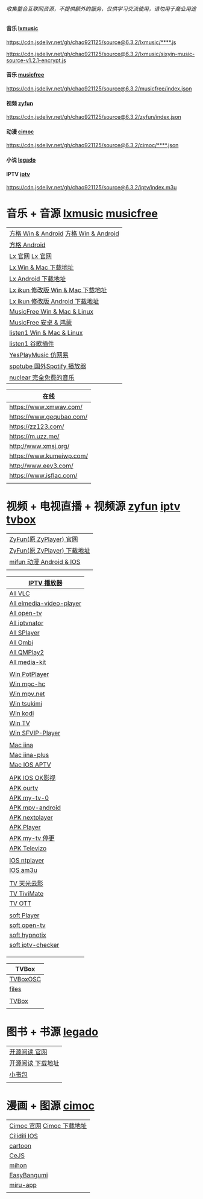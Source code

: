 ###### 收集整合互联网资源，不提供额外的服务，仅供学习交流使用，请勿用于商业用途
#### 音乐 [lxmusic](lxmusic)
https://cdn.jsdelivr.net/gh/chao921125/source@6.3.2/lxmusic/****.js

https://cdn.jsdelivr.net/gh/chao921125/source@6.3.2/lxmusic/sixyin-music-source-v1.2.1-encrypt.js
#### 音乐 [musicfree](musicfree)
https://cdn.jsdelivr.net/gh/chao921125/source@6.3.2/musicfree/index.json
#### 视频 [zyfun](zyfun)
https://cdn.jsdelivr.net/gh/chao921125/source@6.3.2/zyfun/index.json
#### 动漫 [cimoc](cimoc)
https://cdn.jsdelivr.net/gh/chao921125/source@6.3.2/cimoc/****.json
#### 小说 [legado](legado)

#### IPTV [iptv](iptv)
https://cdn.jsdelivr.net/gh/chao921125/source@6.3.2/iptv/index.m3u

# 音乐 + 音源 [lxmusic](lxmusic) [musicfree](musicfree)
|                                                                                        |
|----------------------------------------------------------------------------------------|
| [方格 Win & Android](http://fonger.top/) [方格 Win & Android](http://morin.vin/)           |
| [方格 Android](https://fangge.fun/)                                                      |
| [Lx 官网](https://lxmusic.toside.cn/) [Lx 官网](https://docs.lxmusic.top/)                 |
| [Lx Win & Mac 下载地址](https://github.com/lyswhut/lx-music-desktop/releases)              |
| [Lx Android 下载地址](https://github.com/lyswhut/lx-music-mobile/releases)                 |
| [Lx ikun 修改版 Win & Mac 下载地址](https://github.com/ikunshare/ikun-music-desktop/releases) |
| [Lx ikun 修改版 Android 下载地址](https://github.com/ikunshare/ikun-music-mobile/releases)    |
| [MusicFree Win & Mac & Linux](https://github.com/maotoumao/MusicFreeDesktop)           |
| [MusicFree 安卓 & 鸿蒙](https://github.com/maotoumao/MusicFree)                            |
| [listen1 Win & Mac & Linux](https://github.com/listen1/listen1_desktop)                |
| [listen1 谷歌插件](https://github.com/listen1/listen1_chrome_extension)                    |
| [YesPlayMusic 仿网易](https://github.com/qier222/YesPlayMusic)                            |
| [spotube 国外Spotify 播放器](https://github.com/KRTirtho/spotube)                           |
| [nuclear 完全免费的音乐](https://github.com/nukeop/nuclear)                                   |

| 在线                       |
|--------------------------|
| https://www.xmwav.com/   |
| https://www.gequbao.com/ |
| https://zz123.com/       |
| https://m.uzz.me/        |
| http://www.xmsj.org/     |
| https://www.kumeiwp.com/ |
| http://www.eev3.com/     |
| https://www.isflac.com/  |
|                          |

# 视频 + 电视直播 + 视频源 [zyfun](zyfun) [iptv](iptv) [tvbox](tvbox)
|                                                                           |
|---------------------------------------------------------------------------|
| [ZyFun(原 ZyPlayer) 官网](https://github.com/Hiram-Wong/ZyPlayer)            |
| [ZyFun(原 ZyPlayer) 下载地址](https://github.com/Hiram-Wong/ZyPlayer/releases) |
| [mifun 动漫 Android & IOS](https://github.com/Carole007/midm-release)       |
| [](https://www.jianpian.com/)                                             |

| [IPTV 播放器](https://github.com/iptv-org/awesome-iptv)              |
|-------------------------------------------------------------------|
| [All VLC](https://www.videolan.org/)                              |
| [All elmedia-video-player](https://www.elmedia-video-player.com/) |
| [All open-tv](https://github.com/Fredolx/open-tv)                 |
| [All iptvnator](https://github.com/4gray/iptvnator)               |
| [All SPlayer](https://github.com/imsyy/SPlayer)                   |
| [All Ombi](https://github.com/Ombi-app/Ombi)                      |
| [All QMPlay2](https://github.com/zaps166/QMPlay2)                 |
| [All media-kit](https://github.com/media-kit/media-kit)           |
|                                                                   |
| [Win PotPlayer](https://potplayer.org/en/index.html)              |
| [Win mpc-hc](https://github.com/clsid2/mpc-hc)                    |
| [Win mpv.net](https://github.com/mpvnet-player/mpv.net)           |
| [Win tsukimi](https://github.com/tsukinaha/tsukimi)               |
| [Win kodi](https://kodi.tv/)                                      |
| [Win TV](https://github.com/Guovin/TV/releases)                   |
| [Win SFVIP-Player](https://github.com/austintools/SFVIP-Player)   |
|                                                                   |
| [Mac iina](https://iina.io/) [](https://github.com/iina/iina)     |
| [Mac iina-plus](https://github.com/xjbeta/iina-plus)              |
| [Mac IOS APTV](https://aptv.app/home)                             |
|                                                                   |
| [APK IOS OK影视]()                                                  |
| [APK ourtv](https://github.com/andandroidor/ourtv)                |
| [APK my-tv-0](https://github.com/lizongying/my-tv-0)              |
| [APK mpv-android](https://github.com/mpv-android/mpv-android)     |
| [APK nextplayer](https://github.com/anilbeesetti/nextplayer)      |
| [APK Player](https://github.com/moneytoo/Player)                  |
| [APK my-tv 停更](https://github.com/lizongying/my-tv)               |
| [APK Televizo]()                                                  |
|                                                                   |
| [IOS ntplayer](https://ntplayer.nilbt.com/)                       |
| [IOS am3u](https://apps.apple.com/us/app/am3u/id6443454388)       |
|                                                                   |
| [TV 天光云影](https://tmxk.pp.ua/)                                    |
| [TV TiviMate]()                                                   |
| [TV OTT]()                                                        |
|                                                                   |
| [soft Player](https://github.com/GhostenEditor/Ghosten-Player)    |
| [soft open-tv](https://github.com/Fredolx/open-tv)                |
| [soft hypnotix](https://github.com/linuxmint/hypnotix)            |
| [soft iptv-checker](https://github.com/zhimin-dev/iptv-checker)   |
|                                                                   |
| [](http://qiqiv.cn/zy.php)                                        |
|                                                                   |

| TVBox                                                |
|------------------------------------------------------|
| [TVBoxOSC](https://github.com/o0HalfLife0o/TVBoxOSC) |
| [files](https://github.com/cyao2q/files)             |
| []()                                                 |
| [TVBox](https://github.com/scovis/TVBox)             |
|                                                      |

# 图书 + 书源 [legado](legado)
|                                                        |
|--------------------------------------------------------|
| [开源阅读 官网](https://gedoor.github.io/)                   |
| [开源阅读 下载地址](https://github.com/gedoor/legado/releases) |
| [小书包]()                                                |
|                                                        |

# 漫画 + 图源 [cimoc](cimoc)
|                                                                                                                  |
|------------------------------------------------------------------------------------------------------------------|
| [Cimoc 官网](https://github.com/Haleydu/Cimoc)  [Cimoc 下载地址](https://github.com/Haleydu/Cimoc/releases)            |
| [Cilidili IOS](https://apps.apple.com/br/app/cilidili%E6%BC%AB%E7%94%BB%E6%B5%8F%E8%A7%88%E5%99%A8/id1597875546) |
| [cartoon](https://github.com/hongchacha/cartoon)                                                                 |
| [CeJS](https://github.com/kanasimi/work_crawler)                                                                 |
| [mihon](https://github.com/mihonapp/mihon)                                                                       |
| [EasyBangumi](https://github.com/easybangumiorg/EasyBangumi)                                                     |
| [miru-app](https://github.com/miru-project/miru-app/tree/dev)                                                    |
|                                                                                                                  |

[//]: # (https://yinghezhinan.com/)
